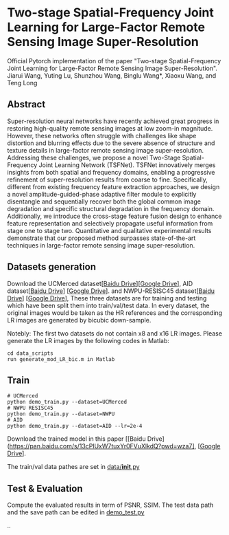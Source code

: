 # Two-stage Spatial-Frequency Joint Learning for Large-Factor Remote Sensing Image Super-Resolution
Official Pytorch implementation of the paper "Two-stage Spatial-Frequency Joint Learning for Large-Factor Remote Sensing Image Super-Resolution".  
Jiarui Wang, Yuting Lu, Shunzhou Wang, Binglu Wang*, Xiaoxu Wang, and Teng Long

[//]: # ([![IEEE]&#40;https://img.shields.io/badge/IEEE-Xplore-blue&#41;]&#40;https://ieeexplore.ieee.org/document/10145829&#41;)

## Abstract
Super-resolution neural networks have recently achieved great progress in restoring high-quality remote sensing images at low zoom-in magnitude. However, these networks often struggle with challenges like shape distortion and blurring effects due to the severe absence of structure and texture details in large-factor remote sensing image super-resolution. Addressing these challenges, we propose a novel Two-Stage Spatial-Frequency Joint Learning Network (TSFNet). TSFNet innovatively merges insights from both spatial and frequency domains, enabling a progressive refinement of super-resolution results from coarse to fine. Specifically, different from existing frequency feature extraction approaches, we design a novel amplitude-guided-phase adaptive filter module to explicitly disentangle and sequentially recover both the global common image degradation and specific structural degradation in the frequency domain. Additionally, we introduce the cross-stage feature fusion design to enhance feature representation and selectively propagate useful information from stage one to stage two. Quantitative and qualitative experimental results demonstrate that our proposed method surpasses state-of-the-art techniques in large-factor remote sensing image super-resolution.




## Datasets generation
Download the UCMerced dataset[[Baidu Drive](https://pan.baidu.com/s/1ijFUcLozP2wiHg14VBFYWw?pwd=terr)][[Google Drive](https://drive.google.com/file/d/12pmtffUEAhbEAIn_pit8FxwcdNk4Bgjg/view)], 
AID dataset[[Baidu Drive](https://pan.baidu.com/s/1Cf-J_YdcCB2avPEUZNBoCA?pwd=id1n)]
[[Google Drive](https://drive.google.com/file/d/1d_Wq_U8DW-dOC3etvF4bbbWMOEqtZwF7/view)].
and NWPU-RESISC45 dataset[[Baidu Drive](https://pan.baidu.com/s/1iphvK9FCh4a4awKGNGoMEg?pwd=4l0g)]
[[Google Drive](https://drive.google.com/file/d/1Sl6wfT3ITyhNBc5YkUgdm4lpDA1hXNAo/view?usp=drive_link)],
These three datasets are for training and testing which have been split them into train/val/test data. In every dataset, the original images would be taken as the HR references and the corresponding LR images are generated by bicubic down-sample. 

Notebly: The first two datasets do not contain x8 and x16 LR images. Please generate the LR images by the following codes in Matlab:
```
cd data_scripts
run generate_mod_LR_bic.m in Matlab
```

## Train
```
# UCMerced 
python demo_train.py --dataset=UCMerced 
# NWPU RESISC45
python demo_train.py --dataset=NWPU
# AID
python demo_train.py --dataset=AID --lr=2e-4
```
Download the trained model in this paper [[Baidu Drive](https://pan.baidu.com/s/13cPlUxW7tuxYr0FVuXlkdQ?pwd=wza7], [[Google Drive](https://drive.google.com/drive/folders/1IAVXKtf9r9vY3X1__bN2g2gPwNt2ZD54?usp=drive_link)].

The train/val data pathes are set in [data/__init__.py](codes/data/__init__.py) 

## Test & Evaluation
Compute the evaluated results in term of PSNR, SSIM. The test data path and the save path can be edited in [demo_test.py](codes/demo_test.py)



..